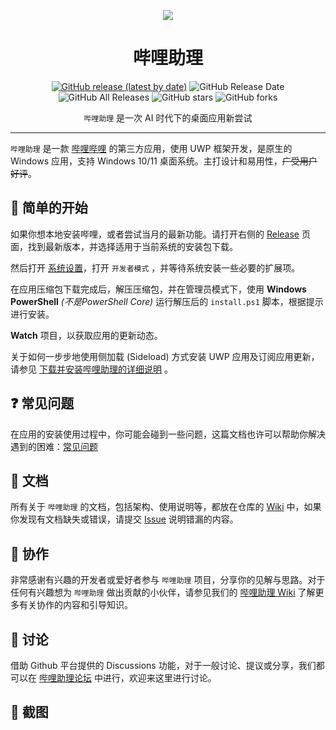 <p align="center">
<img src="https://i.loli.net/2020/08/30/sn8ov9cYDCGeWPk.png"/>
</p>

<div align="center">

# 哔哩助理

[![GitHub release (latest by date)](https://img.shields.io/github/v/release/Richasy/BiliCopilot)](https://github.com/Richasy/BiliCopilot/releases) ![GitHub Release Date](https://img.shields.io/github/release-date/Richasy/BiliCopilot) ![GitHub All Releases](https://img.shields.io/github/downloads/Richasy/BiliCopilot/total) ![GitHub stars](https://img.shields.io/github/stars/Richasy/BiliCopilot?style=flat) ![GitHub forks](https://img.shields.io/github/forks/Richasy/BiliCopilot)

`哔哩助理` 是一次 AI 时代下的桌面应用新尝试

</div>

---

`哔哩助理` 是一款 [哔哩哔哩](https://www.bilibili.com) 的第三方应用，使用 UWP 框架开发，是原生的 Windows 应用，支持 Windows 10/11 桌面系统。主打设计和易用性，~~广受用户好评~~。

## 🙌 简单的开始

如果你想本地安装哔哩，或者尝试当月的最新功能。请打开右侧的 [Release](https://github.com/Richasy/BiliCopilot/releases) 页面，找到最新版本，并选择适用于当前系统的安装包下载。

然后打开 [系统设置](ms-settings:developers)，打开 `开发者模式` ，并等待系统安装一些必要的扩展项。

在应用压缩包下载完成后，解压压缩包，并在管理员模式下，使用 **Windows PowerShell** *(不是PowerShell Core)* 运行解压后的 `install.ps1` 脚本，根据提示进行安装。

**Watch** 项目，以获取应用的更新动态。

关于如何一步步地使用侧加载 (Sideload) 方式安装 UWP 应用及订阅应用更新，请参见 [下载并安装哔哩助理的详细说明](https://github.com/Richasy/BiliCopilot/wiki/%E4%B8%8B%E8%BD%BD%E5%B9%B6%E5%AE%89%E8%A3%85%E5%93%94%E5%93%A9%E7%9A%84%E8%AF%A6%E7%BB%86%E8%AF%B4%E6%98%8E) 。

## ❓ 常见问题

在应用的安装使用过程中，你可能会碰到一些问题，这篇文档也许可以帮助你解决遇到的困难：[常见问题](https://github.com/Richasy/BiliCopilot/wiki/%E5%B8%B8%E8%A7%81%E9%97%AE%E9%A2%98)

## 📃 文档

所有关于 `哔哩助理` 的文档，包括架构、使用说明等，都放在仓库的 [Wiki](https://github.com/Richasy/BiliCopilot/wiki) 中，如果你发现有文档缺失或错误，请提交 [Issue](https://github.com/Richasy/BiliCopilot/issues/new/choose) 说明错漏的内容。

## 🚀 协作

非常感谢有兴趣的开发者或爱好者参与 `哔哩助理` 项目，分享你的见解与思路。对于任何有兴趣想为 `哔哩助理` 做出贡献的小伙伴，请参见我们的 [哔哩助理 Wiki](https://github.com/Richasy/BiliCopilot/wiki) 了解更多有关协作的内容和引导知识。

## 💬 讨论

借助 Github 平台提供的 Discussions 功能，对于一般讨论、提议或分享，我们都可以在 [哔哩助理论坛](https://github.com/Richasy/BiliCopilot/discussions) 中进行，欢迎来这里进行讨论。

## 🧩 截图
